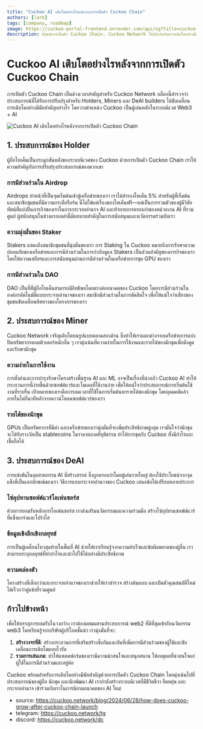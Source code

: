 ```yaml
---
title: "Cuckoo AI เติบโตอย่างไรหลังจากการเปิดตัว Cuckoo Chain"
authors: [lark]
tags: [company, roadmap]
image: https://cuckoo-portal-frontend.onrender.com/api/og?title=cuckoo-ai%20เติบโตอย่างไรหลังจากการเปิดตัว%20Cuckoo%20Chain
description: ตั้งแต่การเปิดตัว Cuckoo Chain, Cuckoo Network ได้ประสบกับการเติบโตอย่างมีนัยสำคัญ บล็อกนี้สำรวจประสบการณ์ที่ได้รับการปรับปรุงของ Holder, Miner และ DeAI builder ที่ขับเคลื่อนการเปลี่ยนแปลงนี้
---
```


# Cuckoo AI เติบโตอย่างไรหลังจากการเปิดตัว Cuckoo Chain

การเปิดตัว Cuckoo Chain เป็นช่วงเวลาสำคัญสำหรับ Cuckoo Network บล็อกนี้สำรวจว่าประสบการณ์ที่ได้รับการปรับปรุงสำหรับ Holders, Miners และ DeAI builders ได้ขับเคลื่อนการเติบโตอย่างมีนัยสำคัญอย่างไร โดยวางตำแหน่ง Cuckoo เป็นผู้เล่นหลักในระบบนิเวศ Web3 + AI

![Cuckoo AI เติบโตอย่างไรหลังจากการเปิดตัว Cuckoo Chain](https://cuckoo-network.b-cdn.net/how-does-cuckoo-grow-after-cuckoo-chain-launch.webp "Cuckoo AI เติบโตอย่างไรหลังจากการเปิดตัว Cuckoo Chain")

## 1. ประสบการณ์ของ Holder

ผู้ถือโทเค็นเป็นกระดูกสันหลังของระบบนิเวศของ Cuckoo ด้วยการเปิดตัว Cuckoo Chain เราให้ความสำคัญกับการปรับปรุงประสบการณ์ของพวกเขา

### การมีส่วนร่วมใน Airdrop

Airdrops ทำหน้าที่เป็นจุดเริ่มต้นเข้าสู่เครือข่ายของเรา เราได้สำรองโทเค็น 5% สำหรับผู้ที่เริ่มต้นและสมาชิกชุมชนที่มีความกระตือรือร้น นี่ไม่ใช่แค่เรื่องของโทเค็นฟรี—แต่เป็นการรวมตัวของผู้มีวิสัยทัศน์ที่แบ่งปันภารกิจของเราในการกระจายอำนาจ AI และท้าทายการครอบงำของหน่วยงาน AI ที่รวมศูนย์ ผู้สนับสนุนในช่วงแรกเหล่านี้มีบทบาทสำคัญในการสนับสนุนและนวัตกรรมร่วมกับเรา

### ความมุ่งมั่นของ Staker

Stakers แสดงถึงสมาชิกชุมชนที่มุ่งมั่นของเรา การ Staking ใน Cuckoo หมายถึงการรักษาความปลอดภัยของเครือข่ายและการมีส่วนร่วมในการกำกับดูแล Stakers เป็นส่วนสำคัญของภารกิจของเรา โดยให้ความเสถียรและการสนับสนุนผ่านการมีส่วนร่วมในเครือข่ายการขุด GPU ของเรา

### การมีส่วนร่วมใน DAO

DAO เป็นที่ที่ผู้ถือโทเค็นสามารถมีอิทธิพลโดยตรงต่ออนาคตของ Cuckoo โดยการมีส่วนร่วมในองค์กรอัตโนมัติแบบกระจายอำนาจของเรา สมาชิกมีส่วนร่วมในการตัดสินใจ เพื่อให้แน่ใจว่าเสียงของชุมชนขับเคลื่อนทิศทางของโครงการของเรา

## 2. ประสบการณ์ของ Miner

Cuckoo Network เจริญเติบโตบนรูปแบบตลาดสองด้าน ซึ่งทำให้เราแตกต่างจากเครือข่ายการแบ่งปันทรัพยากรคอมพิวเตอร์หนักอื่น ๆ เรามุ่งเน้นที่ความง่ายในการใช้งานและรายได้ของนักขุดเพื่อดึงดูดและรักษานักขุด

### ความง่ายในการใช้งาน

การตั้งค่าและการบำรุงรักษาโครงสร้างพื้นฐาน AI และ ML อาจเป็นเรื่องที่น่ากลัว Cuckoo AI ทำให้กระบวนการนี้ง่ายขึ้นด้วยซอฟต์แวร์และโมเดลที่ใช้งานง่าย เพื่อให้แน่ใจว่าประสบการณ์การเริ่มต้นใช้งานที่ราบรื่น เป้าหมายของเราคือการลดเวลาที่ใช้ในการเริ่มต้นหารายได้ของนักขุด โดยอุดมคติแล้วภายในไม่กี่นาทีหลังจากดาวน์โหลดซอฟต์แวร์ของเรา

### รายได้ของนักขุด

GPUs เป็นทรัพยากรที่มีค่า และเครือข่ายของเรามุ่งมั่นที่จะเพิ่มประสิทธิภาพสูงสุด เรามั่นใจว่านักขุดจะได้รับรางวัลเป็น stablecoins ในราคาตลาดที่ยุติธรรม ทำให้การขุดกับ Cuckoo ทั้งมีกำไรและเชื่อถือได้

## 3. ประสบการณ์ของ DeAI

การแข่งขันในอุตสาหกรรม AI ที่สร้างสรรค์ ซึ่งถูกครอบงำโดยผู้เล่นรายใหญ่ ต้องใช้ประโยชน์จากจุดแข็งที่เป็นเอกลักษณ์ของเรา วิธีการแบบกระจายอำนาจของ Cuckoo เสนอข้อได้เปรียบหลายประการ

### โซ่อุปทานซอฟต์แวร์โอเพ่นซอร์ส

ด้วยการยอมรับหลักการโอเพ่นซอร์ส เราส่งเสริมนวัตกรรมและความร่วมมือ สร้างโซ่อุปทานซอฟต์แวร์ที่แข็งแกร่งและโปร่งใส

### ข้อมูลเชิงลึกเชิงกลยุทธ์

การเป็นผู้เคลื่อนไหวสุดท้ายในพื้นที่ AI ช่วยให้เราเรียนรู้จากความสำเร็จและข้อผิดพลาดของผู้อื่น เราสามารถระบุกลยุทธ์ที่ทำกำไรและนำไปใช้ได้อย่างมีประสิทธิภาพ

### ความคล่องตัว

โครงสร้างที่เล็กกว่าและกระจายอำนาจของเราช่วยให้เราสำรวจ สร้างต้นแบบ และเปิดตัวคุณสมบัติใหม่ได้เร็วกว่าคู่แข่งที่รวมศูนย์

## ก้าวไปข้างหน้า

เพื่อให้บรรลุการยอมรับในวงกว้าง เราต้องผสมผสานประสบการณ์ web2 ที่ดีที่สุดเข้ากับนวัตกรรม web3 โดยเรียนรู้จากบริษัทผู้บริโภคชั้นนำ เรามุ่งมั่นที่จะ:

1. **สร้างวงจรที่ดี**: สร้างกระบวนการที่เสริมสร้างซึ่งกันและกันที่เพิ่มการมีส่วนร่วมของผู้ใช้และขับเคลื่อนการเติบโตแบบไวรัล
2. **รวมการเล่นเกม**: ทำให้แพลตฟอร์มของเรามีความน่าสนใจและสนุกสนาน ให้เหตุผลที่น่าสนใจแก่ผู้ใช้ในการมีส่วนร่วมและอยู่ต่อ

Cuckoo พร้อมสำหรับการเติบโตอย่างมีนัยสำคัญด้วยการเปิดตัว Cuckoo Chain โดยมุ่งเน้นไปที่ประสบการณ์ของผู้ถือ นักขุด และนักพัฒนา AI เรากำลังสร้างระบบนิเวศที่มีชีวิตชีวา ยืดหยุ่น และกระจายอำนาจ เข้าร่วมกับเราในการนิยามอนาคตของ AI ใหม่

- source: https://cuckoo.network/blog/2024/06/28/how-does-cuckoo-grow-after-cuckoo-chain-launch
- telegram: https://cuckoo.network/tg
- discord: https://cuckoo.network/dc

